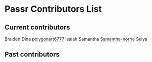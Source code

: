 # Passr Contributors List

## Current contributors

Braiden 
Dina [polygonart6777](https://github.com/polygonart6777)
Isaiah
Samantha [Samantha-norrie](https://github.com/Samantha-norrie)
Seiya


## Past contributors
